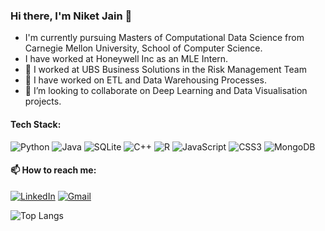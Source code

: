 ### Hi there, I'm Niket Jain 👋

- I'm currently pursuing Masters of Computational Data Science from Carnegie Mellon University, School of Computer Science.
- I have worked at Honeywell Inc as an MLE Intern.
- 🔭 I worked at UBS Business Solutions in the Risk Management Team
- 🌱 I have worked on ETL and Data Warehousing Processes.
- 👯 I’m looking to collaborate on Deep Learning and Data Visualisation projects.

#### Tech Stack:   

![Python](https://img.shields.io/badge/python-3670A0?style=for-the-badge&logo=python&logoColor=ffdd54)    ![Java](https://img.shields.io/badge/java-%23ED8B00.svg?style=for-the-badge&logo=openjdk&logoColor=white)  ![SQLite](https://img.shields.io/badge/sqlite-%2307405e.svg?style=for-the-badge&logo=sqlite&logoColor=white)  ![C++](https://img.shields.io/badge/c++-%2300599C.svg?style=for-the-badge&logo=c%2B%2B&logoColor=white)  ![R](https://img.shields.io/badge/r-%23276DC3.svg?style=for-the-badge&logo=r&logoColor=white)  ![JavaScript](https://img.shields.io/badge/javascript-%23323330.svg?style=for-the-badge&logo=javascript&logoColor=%23F7DF1E)  ![CSS3](https://img.shields.io/badge/css3-%231572B6.svg?style=for-the-badge&logo=css3&logoColor=white)  ![MongoDB](https://img.shields.io/badge/MongoDB-%234ea94b.svg?style=for-the-badge&logo=mongodb&logoColor=white)

#### 📫 How to reach me:

[![LinkedIn](https://img.shields.io/badge/linkedin-%230077B5.svg?style=for-the-badge&logo=linkedin&logoColor=white)](https://www.linkedin.com/in/niket-jain13/)  [![Gmail](https://img.shields.io/badge/Gmail-D14836?style=for-the-badge&logo=gmail&logoColor=white)](niketjaina4@gmail.com)


![Top Langs](https://github-readme-stats.vercel.app/api/top-langs/?username=nikJ13&langs_count=6)
